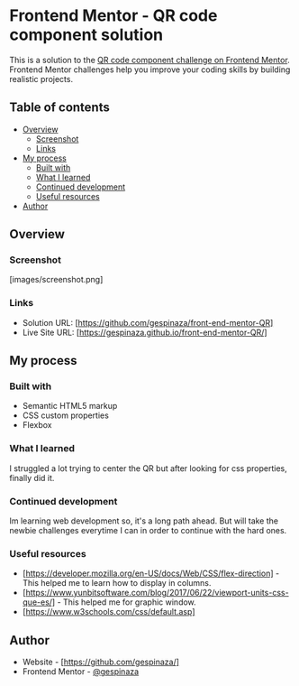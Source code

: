 # Frontend Mentor - QR code component solution

This is a solution to the [QR code component challenge on Frontend Mentor](https://www.frontendmentor.io/challenges/qr-code-component-iux_sIO_H). Frontend Mentor challenges help you improve your coding skills by building realistic projects. 

## Table of contents

- [Overview](#overview)
  - [Screenshot](#screenshot)
  - [Links](#links)
- [My process](#my-process)
  - [Built with](#built-with)
  - [What I learned](#what-i-learned)
  - [Continued development](#continued-development)
  - [Useful resources](#useful-resources)
- [Author](#author)


## Overview

### Screenshot

[images/screenshot.png]


### Links

- Solution URL: [https://github.com/gespinaza/front-end-mentor-QR]
- Live Site URL: [https://gespinaza.github.io/front-end-mentor-QR/]

## My process

### Built with

- Semantic HTML5 markup
- CSS custom properties
- Flexbox



### What I learned

I struggled a lot trying to center the QR but after looking for css properties, finally did it.


### Continued development

Im learning web development so, it's a long path ahead. But will take the newbie challenges everytime I can in order to continue with the hard ones.

### Useful resources

- [https://developer.mozilla.org/en-US/docs/Web/CSS/flex-direction] - This helped me to learn how to display in columns.
- [https://www.yunbitsoftware.com/blog/2017/06/22/viewport-units-css-que-es/] - This helped me for graphic window.
- [https://www.w3schools.com/css/default.asp] 



## Author

- Website - [https://github.com/gespinaza/]
- Frontend Mentor - [@gespinaza](https://www.frontendmentor.io/profile/gespinaza)



